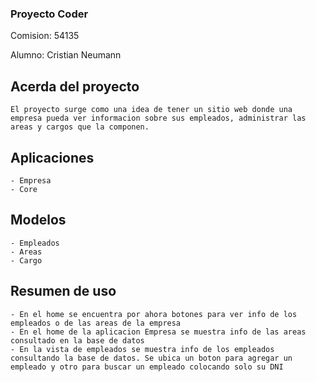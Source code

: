 ### Proyecto Coder

Comision: 54135

Alumno: Cristian Neumann

## Acerda del proyecto
    El proyecto surge como una idea de tener un sitio web donde una empresa pueda ver informacion sobre sus empleados, administrar las areas y cargos que la componen.
## Aplicaciones
    - Empresa
    - Core
## Modelos
    - Empleados
    - Areas
    - Cargo
## Resumen de uso
    - En el home se encuentra por ahora botones para ver info de los empleados o de las areas de la empresa
    - En el home de la aplicacion Empresa se muestra info de las areas consultado en la base de datos
    - En la vista de empleados se muestra info de los empleados consultando la base de datos. Se ubica un boton para agregar un empleado y otro para buscar un empleado colocando solo su DNI